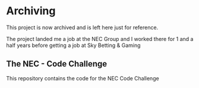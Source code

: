 # Archiving

This project is now archived and is left here just for reference.

The project landed me a job at the NEC Group and I worked there for 1 and a half years before getting a job at Sky Betting & Gaming

## The NEC - Code Challenge
This repository contains the code for the NEC Code Challenge
